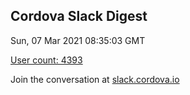 ## Cordova Slack Digest
Sun, 07 Mar 2021 08:35:03 GMT

[User count: 4393](https://cordova.slack.com/)


Join the conversation at [slack.cordova.io](http://slack.cordova.io/)
